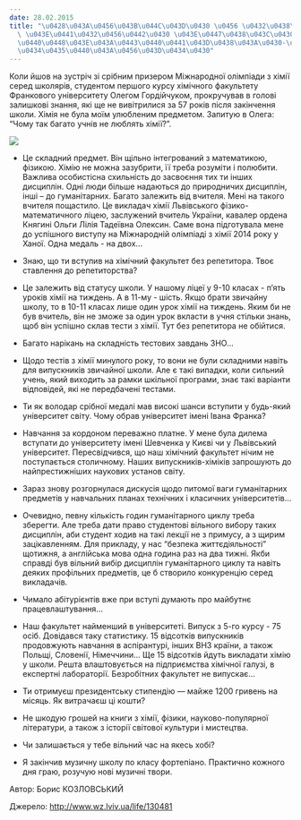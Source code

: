 ```yaml
---
date: 28.02.2015
title: "\u0428\u043A\u0456\u043B\u044C\u043D\u0430 \u0456 \u0432\u0438\u0449\u0430\
  \ \u043E\u0441\u0432\u0456\u0442\u0430 \u043E\u0447\u0438\u043C\u0430 \u043F\u0435\
  \u0440\u0448\u043E\u043A\u0443\u0440\u0441\u043D\u0438\u043A\u0430-\u0432\u0443\u043D\
  \u0434\u0435\u0440\u043A\u0456\u043D\u0434\u0430"
---
```

Коли йшов на зустріч зі срібним призером Міжнародної олімпіади з хімії серед школярів, студентом першого курсу хімічного факультету Франкового університету Олегом Гордійчуком, прокручував в голові залишкові знання, які ще не вивітрилися за 57 років після закінчення школи. Хімія не була моїм улюбленим предметом. Запитую в Олега: “Чому так багато учнів не люблять хімії?”.

![](http://www.wz.lviv.ua/images/articles/2015/02/big/3dd484adba8623589e9d642d43f16aa1.jpg)

- Це складний предмет. Він щільно інтегрований з математикою, фізикою. Хімію не можна зазубрити, її треба розуміти і полюбити. Важлива особистісна схильність до засвоєння тих ти інших дисциплін. Одні люди більше надаються до природничих дисциплін, інші – до гуманітарних. Багато залежить від вчителя. Мені на такого вчителя пощастило. Це викладач хімії Львівського фізико-математичного ліцею, заслужений вчитель України, кавалер ордена Княгині Ольги Лілія Тадеївна Олексин. Саме вона підготувала мене до успішного виступу на Міжнародній олімпіаді з хімії 2014 року у Ханої. Одна медаль - на двох...

- Знаю, що ти вступив на хімічний факультет без репетитора. Твоє ставлення до репетиторства?

- Це залежить від статусу школи. У нашому ліцеї у 9-10 класах - п’ять уроків хімії на тиждень. А в 11-му - шість. Якщо брати звичайну школу, то в 10-11 класах лише один урок хімії на тиждень. Яким би не був вчитель, він не зможе за один урок вкласти в учня стільки знань, щоб він успішно склав тести з хімії. Тут без репетитора не обійтися.

- Багато нарікань на складність тестових завдань ЗНО...

- Щодо тестів з хімії минулого року, то вони не були складними навіть для випускників звичайної школи. Але є такі випадки, коли сильний учень, який виходить за рамки шкільної програми, знає такі варіанти відповідей, які не передбачені тестами.

- Ти як володар срібної медалі мав високі шанси вступити у будь-який університет світу. Чому обрав університет імені Івана Франка?

- Навчання за кордоном переважно платне. У мене була дилема вступати до університету імені Шевченка у Києві чи у Львівський університет. Пересвідчився, що наш хімічний факультет нічим не поступається столичному. Наших випуск­ників-хіміків запрошують до найпрестижніших наукових установ світу.

- Зараз знову розгорнулася дискусія щодо питомої ваги гуманітарних предметів у навчальних планах технічних і класичних університетів...

- Очевидно, певну кількість годин гуманітарного циклу треба зберегти. Але треба дати право студентові вільного вибору таких дисциплін, аби студент ходив на такі лекції не з примусу, а з щирим зацікавленням. Для прикладу, у нас “безпека життєдіяльності” щотижня, а англійська мова одна година раз на два тижні. Якби справді був вільний вибір дисциплін гуманітарного циклу та навіть деяких профільних предметів, це б створило конкуренцію серед викладачів.

- Чимало абітурієнтів вже при вступі думають про майбутнє працевлаштування...

- Наш факультет найменший в університеті. Випуск з 5-го курсу - 75 осіб. Довідався таку статистику. 15 відсотків випускників продовжують навчання в аспірантурі, інших ВНЗ країни, а також Польщі, Словенії, Німеччини... Ще 15 відсотків йдуть викладати хімію у школи. Решта влаштовується на підприємства хімічної галузі, в експертні лабораторії. Безробітних факультет не випускає...

- Ти отримуєш президентську стипендію — майже 1200 гривень на місяць. Як витрачаєш ці кошти?

- Не шкодую грошей на книги з хімії, фізики, науково-популярної літератури, а також з історії світової культури і мистецтва.

- Чи залишається у тебе вільний час на якесь хобі?

- Я закінчив музичну школу по класу фортепіа­но. Практично кожного дня граю, розучую нові музичні твори.

Автор:
Борис
КОЗЛОВСЬКИЙ

Джерело: http://www.wz.lviv.ua/life/130481